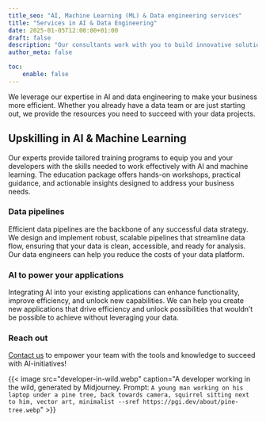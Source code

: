 ```yaml
---
title_seo: "AI, Machine Learning (ML) & Data engineering services"
title: "Services in AI & Data Engineering"
date: 2025-01-05T12:00:00+01:00
draft: false
description: "Our consultants work with you to build innovative solutions for a sustainable and fair society. Get in touch today to make your operations more efficient using AI and ML!"
author_meta: false

toc:
    enable: false
---
```


We leverage our expertise in AI and data engineering to make your business more efficient. Whether you already have a data team or are just starting out, we provide the resources you need to succeed with your data projects. <!--more-->

## Upskilling in AI & Machine Learning

Our experts provide tailored training programs to equip you and your developers with the skills needed to work effectively with AI and machine learning. The education package offers hands-on workshops, practical guidance, and actionable insights designed to address your business needs.

### Data pipelines

Efficient data pipelines are the backbone of any successful data strategy. We design and implement robust, scalable pipelines that streamline data flow, ensuring that your data is clean, accessible, and ready for analysis. Our data engineers can help you reduce the costs of your data platform.

### AI to power your applications

Integrating AI into your existing applications can enhance functionality, improve efficiency, and unlock new capabilities. We can help you create new applications that drive efficiency and unlock possibilities that wouldn’t be possible to achieve without leveraging your data.

### Reach out 
[Contact us](/) to empower your team with the tools and knowledge to succeed with AI-initiatives!


{{< image src="developer-in-wild.webp" caption="A developer working in the wild, generated by Midjourney. Prompt: `A young man working on his laptop under a pine tree, back towards camera, squirrel sitting next to him, vector art, minimalist --sref https://pgi.dev/about/pine-tree.webp`" >}}
